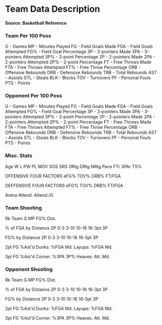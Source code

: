 # Team Data Description

#### Source: Basketball Reference

### Team Per 100 Poss

G - Games
MP - Minutes Played
FG - Field Goals Made
FGA - Field Goals Attempted
FG% - Field Goal Percentage
3P - 3-pointers Made
3PA - 3-pointers Attempted
3P% - 3-point Percentage
2P - 2-pointers Made
2PA - 2-pointers Attempted
2P% - 2-point Percentage
FT - Free Throws Made
FTA - Free Throws Attempted
FT% - Free Throw Percentage
ORB - Offensive Rebounds
DRB - Defensive Rebounds
TRB - Total Rebounds
AST - Assists
STL - Steals
BLK - Blocks
TOV - Turnovers
PF - Personal Fouls
PTS - Points


### Opponent Per 100 Poss

G - Games
MP - Minutes Played
FG - Field Goals Made
FGA - Field Goals Attempted
FG% - Field Goal Percentage
3P - 3-pointers Made
3PA - 3-pointers Attempted
3P% - 3-point Percentage
2P - 2-pointers Made
2PA - 2-pointers Attempted
2P% - 2-point Percentage
FT - Free Throws Made
FTA - Free Throws Attempted
FT% - Free Throw Percentage
ORB - Offensive Rebounds
DRB - Defensive Rebounds
TRB - Total Rebounds
AST - Assists
STL - Steals
BLK - Blocks
TOV - Turnovers
PF - Personal Fouls
PTS - Points

### Misc. Stats

Age
W
L
PW
PL
MOV
SOS
SRS
ORtg
DRtg
NRtg
Pace
FTr
3PAr
TS%

OFFENSIVE FOUR FACTORS
eFG%
TOV%
ORB%
FT/FGA

DEFFENSIVE FOUR FACTORS
eFG%
TOV%
DRB%
FT/FGA

Arena
Attend.
Attend./G

### Team Shooting

Rk
Team
G
MP
FG%
Dist.

% of FGA by Distance
2P
0-3
3-10
10-16
16-3pt
3P

FG% by Distance
2P
0-3
3-10
10-16
16-3pt
3P

2pt FG
%Ast'd
Dunks:
%FGA
Md.
Layups:
%FGA
Md.

3pt FG
%Ast'd
Corner:
%3PA
3P%
Heaves:
Att.
Md.

### Opponent Shooting

Rk
Team
G
MP
FG%
Dist.

% of FGA by Distance
2P
0-3
3-10
10-16
16-3pt
3P

FG% by Distance
2P
0-3
3-10
10-16
16-3pt
3P

2pt FG
%Ast'd
Dunks:
%FGA
Md.
Layups:
%FGA
Md.

3pt FG
%Ast'd
Corner:
%3PA
3P%
Heaves:
Att.
Md.

